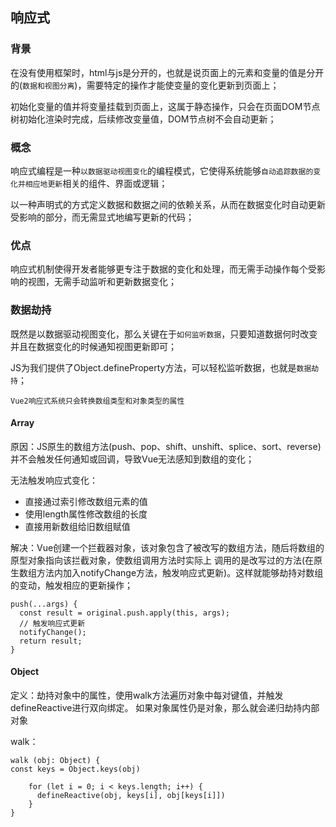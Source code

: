 ## 响应式
### 背景
在没有使用框架时，html与js是分开的，也就是说页面上的元素和变量的值是分开的(`数据和视图分离`)，需要特定的操作才能使变量的变化更新到页面上；

初始化变量的值并将变量挂载到页面上，这属于静态操作，只会在页面DOM节点树初始化渲染时完成，后续修改变量值，DOM节点树不会自动更新；

### 概念
响应式编程是一种`以数据驱动视图变化`的编程模式，它使得系统能够`自动追踪数据的变化并相应地更新`相关的组件、界面或逻辑；

以一种声明式的方式定义数据和数据之间的依赖关系，从而在数据变化时自动更新受影响的部分，而无需显式地编写更新的代码；

### 优点
响应式机制使得开发者能够更专注于数据的变化和处理，而无需手动操作每个受影响的视图，无需手动监听和更新数据变化；


### 数据劫持
既然是以数据驱动视图变化，那么关键在于`如何监听数据`，只要知道数据何时改变并且在数据变化的时候通知视图更新即可；

JS为我们提供了Object.defineProperty方法，可以轻松监听数据，也就是`数据劫持`；

    Vue2响应式系统只会转换数组类型和对象类型的属性

#### Array
原因：JS原生的数组方法(push、pop、shift、unshift、splice、sort、reverse)并不会触发任何通知或回调，导致Vue无法感知到数组的变化；

无法触发响应式变化：

- 直接通过索引修改数组元素的值
- 使用length属性修改数组的长度
- 直接用新数组给旧数组赋值

解决：Vue创建一个拦截器对象，该对象包含了被改写的数组方法，随后将数组的原型对象指向该拦截对象，使数组调用方法时实际上
调用的是改写过的方法(在原生数组方法内加入notifyChange方法，触发响应式更新)。这样就能够劫持对数组的变动，触发相应的更新操作；

```
push(...args) {
  const result = original.push.apply(this, args);
  // 触发响应式更新
  notifyChange();
  return result;
}
```

#### Object
定义：劫持对象中的属性，使用walk方法遍历对象中每对键值，并触发defineReactive进行双向绑定。
如果对象属性仍是对象，那么就会递归劫持内部对象

walk：
````
walk (obj: Object) {
const keys = Object.keys(obj)

    for (let i = 0; i < keys.length; i++) {
      defineReactive(obj, keys[i], obj[keys[i]])
    }
}
````